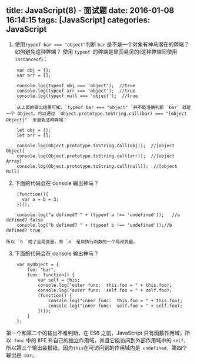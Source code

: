 title: JavaScript(8) - 面试题
date: 2016-01-08 16:14:15
tags: [JavaScript]
categories: JavaScript 
---
1. 使用` typeof bar === "object" `判断 `bar` 是不是一个对象有神马潜在的弊端？如何避免这种弊端？
	使用 `typeof `的弊端是显而易见的(这种弊端同使用 `instanceof`)：
```
	var obj = {};
	var arr = [];

	console.log(typeof obj === 'object');  //true
	console.log(typeof arr === 'object');  //true
	console.log(typeof null === 'object');  //true
	```
	从上面的输出结果可知，`typeof bar === "object" `并不能准确判断 `bar` 就是一个 Object。可以通过 `Object.prototype.toString.call(bar) === "[object Object]"` 来避免这种弊端：
	```
	let obj = {};
	let arr = [];
	
	console.log(Object.prototype.toString.call(obj));  //[object Object]
	console.log(Object.prototype.toString.call(arr));  //[object Array]
	console.log(Object.prototype.toString.call(null));  //[object Null]
```
2. 下面的代码会在 console 输出神马？
```
	(function(){
	  var a = b = 3;
	})();
	
	console.log("a defined? " + (typeof a !== 'undefined'));   //a defined? false
	console.log("b defined? " + (typeof b !== 'undefined'));//b defined? true
```
	所以 `b `成了全局变量，而 `a` 是自执行函数的一个局部变量。
3. 下面的代码会在 console 输出神马？
```
	var myObject = {
		foo: "bar",
		func: function() {
		    var self = this;
		    console.log("outer func:  this.foo = " + this.foo);
		    console.log("outer func:  self.foo = " + self.foo);
		    (function() {
		        console.log("inner func:  this.foo = " + this.foo);
		        console.log("inner func:  self.foo = " + self.foo);
		    }());
		}
	};
```
第一个和第二个的输出不难判断，在 ES6 之前，JavaScript 只有函数作用域，所以` func` 中的 IIFE 有自己的独立作用域，并且它能访问到外部作用域中的 `self`，所以第三个输出会报错，因为` this `在可访问到的作用域内是` undefined`，第四个输出是` bar`。